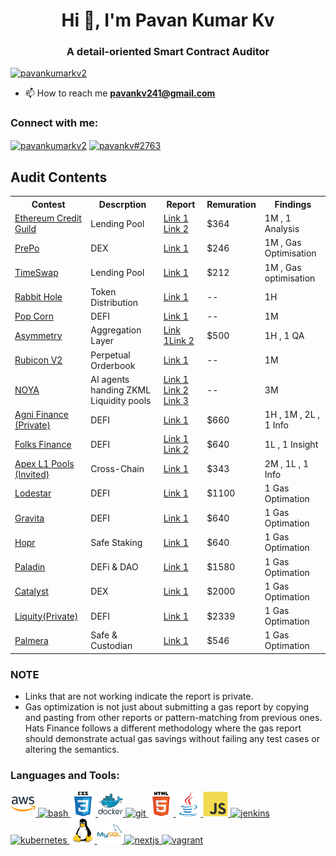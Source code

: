<h1 align="center">Hi 👋, I'm Pavan Kumar Kv</h1>
<h3 align="center">A detail-oriented Smart Contract Auditor</h3>

<p align="left"> <a href="https://twitter.com/pavankumarkv2" target="blank"><img src="https://img.shields.io/twitter/follow/pavankumarkv2?logo=twitter&style=for-the-badge" alt="pavankumarkv2" /></a> </p>

- 📫 How to reach me **pavankv241@gmail.com**

<h3 align="left">Connect with me:</h3>
<p align="left">
<a href="https://twitter.com/pavankumarkv2" target="blank"><img align="center" src="https://raw.githubusercontent.com/rahuldkjain/github-profile-readme-generator/master/src/images/icons/Social/twitter.svg" alt="pavankumarkv2" height="30" width="40" /></a>
<a href="https://discord.gg/pavankv#2763" target="blank"><img align="center" src="https://raw.githubusercontent.com/rahuldkjain/github-profile-readme-generator/master/src/images/icons/Social/discord.svg" alt="pavankv#2763" height="30" width="40" /></a>
</p>

<h2>Audit Contents</h2>
<table>
  <tr>
    <th>Contest</th>
    <th>Descrption</th>
    <th>Report</th>
    <th>Remuration</th>
    <th>Findings</th>
  </tr>
  <tr>
    <td><a href="https://code4rena.com/audits/2023-12-ethereum-credit-guild">Ethereum Credit Guild</a></td>
    <td>Lending Pool</td>
    <td><a href="https://github.com/code-423n4/2023-12-ethereumcreditguild-findings/issues/488">Link 1</a> <a href="https://github.com/code-423n4/2023-12-ethereumcreditguild-findings/blob/dd2ecb8b79c5bb4a4e57f2399b6e300e57737ea1/data/pavankv-Analysis.md">Link 2</a></td>
    <td>$364</td>
    <td>1M , 1 Analysis</td>
  </tr>
  <tr>
    <td><a href="https://code4rena.com/audits/2022-12-prepo-contest">PrePo</a></td>
    <td>DEX</td>
    <td><a href="https://github.com/code-423n4/2022-12-prepo-findings/issues/13">Link 1</a></td>
    <td>$246</td>
    <td>1M , Gas Optimisation</td>
  </tr>
  <tr>
    <td><a href="https://code4rena.com/audits/2023-01-timeswap-contest">TimeSwap</a></td>
    <td>Lending Pool</td>
    <td><a href="https://github.com/code-423n4/2023-01-timeswap-findings/issues/148">Link 1</a></td>
    <td>$212</td>
    <td>1M , Gas optimisation</td>
  </tr>
  <tr>
    <td><a href="https://code4rena.com/audits/2023-01-timeswap-contest">Rabbit Hole</a></td>
    <td>Token Distribution</td>
    <td><a href="https://github.com/code-423n4/2023-01-rabbithole-findings/issues/294">Link 1</a></td>
    <td>--</td>
    <td>1H</td>
  </tr>
  <tr>
    <td><a href="https://code4rena.com/audits/2023-01-popcorn-contest">Pop Corn</a></td>
    <td>DEFI</td>
    <td><a href="https://github.com/code-423n4/2023-01-popcorn-findings/issues/168">Link 1</a></td>
    <td>--</td>
    <td>1M</td>
  </tr>
  <tr>
    <td><a href="https://code4rena.com/audits/2023-09-asymmetry-finance-afeth-invitational">Asymmetry</a></td>
    <td>Aggregation Layer</td>
    <td><a href="https://github.com/code-423n4/2023-03-asymmetry-findings/issues/678">Link 1</a><a href="https://github.com/code-423n4/2023-03-asymmetry-findings/issues/183">Link 2</a></td>
    <td>$500</td>
    <td>1H , 1 QA</td>
  </tr>
  <tr>
    <td><a href="https://code4rena.com/audits/2023-01-timeswap-contest">Rubicon V2</a></td>
    <td>Perpetual Orderbook</td>
    <td><a href="https://github.com/code-423n4/2023-04-rubicon-findings/issues/55">Link 1</a></td>
    <td>--</td>
    <td>1M</td>
  </tr>
    <tr>
    <td><a href="https://code4rena.com/audits/2024-04-noyat">NOYA</a></td>
    <td>AI agents handing ZKML Liquidity pools</td>
    <td><a href="https://github.com/code-423n4/2024-04-noya-findings/issues/101">Link 1</a> 
    <a href="https://github.com/code-423n4/2024-04-noya-findings/issues/188">Link 2</a>
    <a href="https://github.com/code-423n4/2024-04-noya-findings/issues/154">Link 3</a>
    </td>
    <td>--</td>
    <td>3M</td>
  </tr>
    <tr>
    <td><a href="#">Agni Finance (Private)</a></td>
    <td>DEFI</td>
    <td><a href="#">Link 1</a></td>
    <td>$660</td>
    <td>1H , 1M , 2L , 1 Info</td>
  </tr>
    <tr>
    <td><a href="">Folks Finance</a></td>
    <td>DEFI</td>
    <td><a href="https://reports.immunefi.com/folks-finance/boost-_-folks-finance-33746-smart-contract-insight-rounding-down-to-zero-leads-to-liquidate-function">Link 1</a>
    <a href="https://reports.immunefi.com/folks-finance/boost-_-folks-finance-34124-smart-contract-low-smart-contract-cannot-be-accessed-during-the-normal-l">Link 2</a>
    </td>
    <td>$640</td>
    <td>1L , 1 Insight</td>
  </tr>
  <tr>
    <td><a href="">Apex L1 Pools (Invited)</a></td>
    <td>Cross-Chain</td>
    <td><a href="https://app.secure3.io/en/32c54710fa?tab=detail">Link 1</a>
    </td>
    <td>$343</td>
    <td>2M , 1L , 1 Info</td>
  </tr>
  <tr>
    <td><a href="https://app.hats.finance/audit-competitions/lodestar-finance-0x74cb0cc1e231ad7c28f50574b1e473e8afef1d7f/leaderboard">Lodestar</a></td>
    <td>DEFI</td>
    <td><a href="#">Link 1</a></td>
    <td>$1100</td>
    <td>1 Gas Optimation</td>
  </tr>

  <tr>
    <td><a href="https://app.hats.finance/audit-competitions/gravita-0xa9cb786e4d07117d11b4644f54c5a4f1567e3817/leaderboard">Gravita</a></td>
    <td>DEFI</td>
    <td><a href="#">Link 1</a></td>
    <td>$640</td>
    <td>1 Gas Optimation</td>
  </tr>

  <tr>
    <td><a href="https://app.hats.finance/audit-competitions/lodestar-finance-0x74cb0cc1e231ad7c28f50574b1e473e8afef1d7f/leaderboard">Hopr</a></td>
    <td>Safe Staking</td>
    <td><a href="https://app.hats.finance/audit-competitions/safestaking-by-hopr-0x607386df18b663cf5ee9b879fbc1f32466ad5a85/leaderboard">Link 1</a></td>
    <td>$640</td>
    <td>1 Gas Optimation</td>
  </tr>

  <tr>
    <td><a href="https://app.hats.finance/audit-competitions/paladin-0x1610bfde27e57b068af7f38aec3d2a7b1d146989/leaderboard">Paladin</a></td>
    <td>DEFi & DAO</td>
    <td><a href="https://app.hats.finance/audit-competitions/paladin-0x1610bfde27e57b068af7f38aec3d2a7b1d146989/leaderboard">Link 1</a></td>
    <td>$1580</td>
    <td>1 Gas Optimation</td>
  </tr>

  <tr>
    <td><a href="https://app.hats.finance/audit-competitions/catalyst-exchange-0x3026c1ea29bf1280f99b41934b2cb65d053c9db4/leaderboard">Catalyst</a></td>
    <td>DEX</td>
    <td><a href="https://app.hats.finance/audit-competitions/catalyst-exchange-0x3026c1ea29bf1280f99b41934b2cb65d053c9db4/leaderboard">Link 1</a></td>
    <td>$2000</td>
    <td>1 Gas Optimation</td>
  </tr>

  <tr>
    <td><a href="https://app.hats.finance/audit-competitions/lodestar-finance-0x74cb0cc1e231ad7c28f50574b1e473e8afef1d7f/leaderboard">Liquity(Private)</a></td>
    <td>DEFI</td>
    <td><a href="https://app.hats.finance/private-audit-competitions">Link 1</a></td>
    <td>$2339</td>
    <td>1 Gas Optimation</td>
  </tr>

  <tr>
    <td><a href="https://app.hats.finance/audit-competitions/palmera-0x5fee7541ddcd51ba9f4af606f87b2c42eea655be/leaderboard">Palmera</a></td>
    <td>Safe & Custodian</td>
    <td><a href="[Palmera](https://app.hats.finance/audit-competitions/palmera-0x5fee7541ddcd51ba9f4af606f87b2c42eea655be/leaderboard)">Link 1</a></td>
    <td>$546</td>
    <td>1 Gas Optimation</td>
  </tr>
  
</table>
<h3>NOTE</h3>
<ul>
  <li>Links that are not working indicate the report is private.</li>
  <li>Gas optimization is not just about submitting a gas report by copying and pasting from other reports or pattern-matching from previous ones. Hats Finance follows a different methodology where the gas report should demonstrate actual gas savings without failing any test cases or altering the semantics.</li>
</ul>




<h3 align="left">Languages and Tools:</h3>
<p align="left"> <a href="https://aws.amazon.com" target="_blank" rel="noreferrer"> <img src="https://raw.githubusercontent.com/devicons/devicon/master/icons/amazonwebservices/amazonwebservices-original-wordmark.svg" alt="aws" width="40" height="40"/> </a> <a href="https://www.gnu.org/software/bash/" target="_blank" rel="noreferrer"> <img src="https://www.vectorlogo.zone/logos/gnu_bash/gnu_bash-icon.svg" alt="bash" width="40" height="40"/> </a> <a href="https://www.w3schools.com/css/" target="_blank" rel="noreferrer"> <img src="https://raw.githubusercontent.com/devicons/devicon/master/icons/css3/css3-original-wordmark.svg" alt="css3" width="40" height="40"/> </a> <a href="https://www.docker.com/" target="_blank" rel="noreferrer"> <img src="https://raw.githubusercontent.com/devicons/devicon/master/icons/docker/docker-original-wordmark.svg" alt="docker" width="40" height="40"/> </a> <a href="https://git-scm.com/" target="_blank" rel="noreferrer"> <img src="https://www.vectorlogo.zone/logos/git-scm/git-scm-icon.svg" alt="git" width="40" height="40"/> </a> <a href="https://www.w3.org/html/" target="_blank" rel="noreferrer"> <img src="https://raw.githubusercontent.com/devicons/devicon/master/icons/html5/html5-original-wordmark.svg" alt="html5" width="40" height="40"/> </a> <a href="https://www.java.com" target="_blank" rel="noreferrer"> <img src="https://raw.githubusercontent.com/devicons/devicon/master/icons/java/java-original.svg" alt="java" width="40" height="40"/> </a> <a href="https://developer.mozilla.org/en-US/docs/Web/JavaScript" target="_blank" rel="noreferrer"> <img src="https://raw.githubusercontent.com/devicons/devicon/master/icons/javascript/javascript-original.svg" alt="javascript" width="40" height="40"/> </a> <a href="https://www.jenkins.io" target="_blank" rel="noreferrer"> <img src="https://www.vectorlogo.zone/logos/jenkins/jenkins-icon.svg" alt="jenkins" width="40" height="40"/> </a> <a href="https://kubernetes.io" target="_blank" rel="noreferrer"> <img src="https://www.vectorlogo.zone/logos/kubernetes/kubernetes-icon.svg" alt="kubernetes" width="40" height="40"/> </a> <a href="https://www.linux.org/" target="_blank" rel="noreferrer"> <img src="https://raw.githubusercontent.com/devicons/devicon/master/icons/linux/linux-original.svg" alt="linux" width="40" height="40"/> </a> <a href="https://www.mysql.com/" target="_blank" rel="noreferrer"> <img src="https://raw.githubusercontent.com/devicons/devicon/master/icons/mysql/mysql-original-wordmark.svg" alt="mysql" width="40" height="40"/> </a> <a href="https://nextjs.org/" target="_blank" rel="noreferrer"> <img src="https://cdn.worldvectorlogo.com/logos/nextjs-2.svg" alt="nextjs" width="40" height="40"/> </a> <a href="https://www.vagrantup.com/" target="_blank" rel="noreferrer"> <img src="https://www.vectorlogo.zone/logos/vagrantup/vagrantup-icon.svg" alt="vagrant" width="40" height="40"/> </a> </p>
